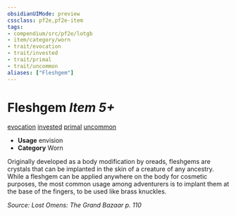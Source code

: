 ```yaml
---
obsidianUIMode: preview
cssclass: pf2e,pf2e-item
tags:
- compendium/src/pf2e/lotgb
- item/category/worn
- trait/evocation
- trait/invested
- trait/primal
- trait/uncommon
aliases: ["Fleshgem"]
---
```

# Fleshgem *Item 5+*  
[evocation](rules/traits/evocation.md)  [invested](rules/traits/invested.md)  [primal](rules/traits/primal.md)  [uncommon](rules/traits/uncommon.md)  

- **Usage** envision
- **Category** Worn

Originally developed as a body modification by oreads, fleshgems are crystals that can be implanted in the skin of a creature of any ancestry. While a fleshgem can be applied anywhere on the body for cosmetic purposes, the most common usage among adventurers is to implant them at the base of the fingers, to be used like brass knuckles.

*Source: Lost Omens: The Grand Bazaar p. 110*